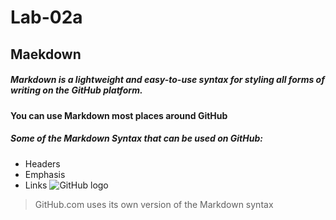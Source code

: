 # Lab-02a
## Maekdown
##### Markdown is a lightweight and easy-to-use syntax for styling all forms of writing on the GitHub platform.
**You can use Markdown most places around GitHub**
##### Some of the Markdown Syntax that can be used on GitHub:
* Headers 
* Emphasis
* Links
![GitHub logo](http://pngimg.com/uploads/github/github_PNG40.png)
> GitHub.com uses its own version of the Markdown syntax
